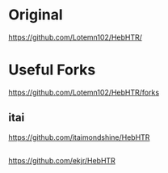 # Original
https://github.com/Lotemn102/HebHTR/



# Useful Forks
https://github.com/Lotemn102/HebHTR/forks

## itai
https://github.com/itaimondshine/HebHTR

##
https://github.com/ekjr/HebHTR
